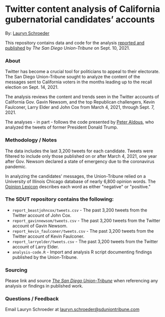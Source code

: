 # Twitter content analysis of California gubernatorial candidates’ accounts
By: [Lauryn Schroeder](https://www.sandiegouniontribune.com/sdut-lauryn-schroeder-staff.html)

This repository contains data and code for the analysis [reported and published](https://www.sandiegouniontribune.com/news/watchdog/story/2021-09-11/candidate-tweets-tell-their-tales-in-run-up-to-recall-election) by *The San Diego Union-Tribune* on Sept. 10, 2021.

### About

Twitter has become a crucial tool for politicians to appeal to their electorate. The San Diego Union-Tribune sought to analyze the content of the messages sent to California voters in the months leading up to the recall election on Sept. 14, 2021.

The analysis reviews the content and trends seen in the Twitter accounts of California Gov. Gavin Newsom, and the top Republican challengers, Kevin Faulconer, Larry Elder and John Cox from March 4, 2021, through Sept. 7, 2021.

The analyses - in part - follows the code presented by [Peter Aldous](http://paldhous.github.io/NICAR/2019/r-text-analysis.html), who analyzed the tweets of former President Donald Trump.

### Methodology / Notes

The data includes the last 3,200 tweets for each candidate. Tweets were filtered to include only those published on or after March 4, 2021, one year after Gov. Newsom declared a state of emergency due to the coronavirus pandemic.

In analyzing the candidates' messages, the Union-Tribune relied on a University of Illinois Chicago database of nearly 6,800 opinion words. The [Opinion Lexicon](https://www.cs.uic.edu/~liub/FBS/sentiment-analysis.html#lexicon) describes each word as either "negative" or "positive."

### The SDUT repository contains the following:

- `report_beastjohncox/tweets.csv` - The past 3,200 tweets from the Twitter account of John Cox.
- `report_gavinnewsom/tweets.csv` - The past 3,200 tweets from the Twitter account of Gavin Newsom.
- `report_kevin_faulconer/tweets.csv` - The past 3,200 tweets from the Twitter account of Kevin Faulconer.
- `report_larryelder/tweets.csv` - The past 3,200 tweets from the Twitter account of Larry Elder.
- `analysis-code.R` - Import and analysis R script documenting findings published by the Union-Tribune.

### Sourcing
Please link and source [*The San Diego Union-Tribune*](https://www.sandiegouniontribune.com/) when referencing any analysis or findings in published work.

### Questions / Feedback

Email Lauryn Schroeder at [lauryn.schroeder@sduniontribune.com](mailto:lauryn.schroeder@sduniontribune.com)
